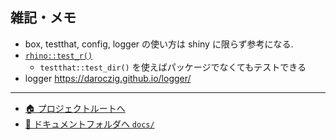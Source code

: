 ## 雑記・メモ

- box, testthat, config, logger の使い方は shiny に限らず参考になる.
- [`rhino::test_r()`](https://appsilon.github.io/rhino/reference/test_r.html)
    - `testthat::test_dir()` を使えばパッケージでなくてもテストできる
- logger https://daroczig.github.io/logger/

---

- [🏠 プロジェクトルートへ](https://github.com/terashim/rhino-training)
- [📗 ドキュメントフォルダへ `docs/`](./)
